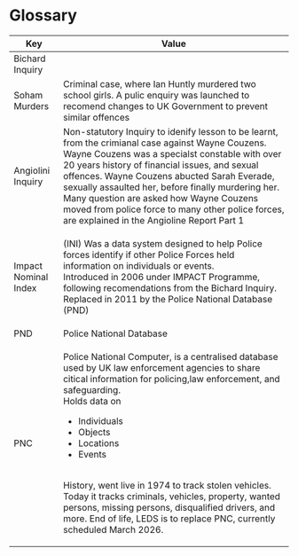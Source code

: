 <h1>Glossary</h1>

| Key | Value |
|--- |--- |
| Bichard Inquiry | |
| Soham Murders | Criminal case, where Ian Huntly murdered two school girls. A pulic enquiry was launched to recomend changes to UK Government to prevent similar offences |
| Angiolini Inquiry | Non-statutory Inquiry to idenify lesson to be learnt, from the crimianal case against Wayne Couzens. Wayne Couzens was a specialst constable with over 20 years history of financial issues, and sexual offences. Wayne Couzens abucted Sarah Everade, sexually assaulted her, before finally murdering her. Many question are asked how Wayne Couzens moved from police force to many other police forces, are  explained in the Angioline Report Part 1 |
| Impact Nominal Index | <p> (INI) Was a data system designed to help Police forces identify if other Police Forces held information on individuals or events. <br/> Introduced in 2006 under IMPACT Programme, following recomendations from the Bichard Inquiry. Replaced in 2011 by the Police National Database (PND) </p> |
| PND | Police National Database |
| PNC | <p> Police National Computer, is a centralised database used by UK law enforcement agencies to share citical information for policing,law enforcement, and safeguarding. <br/> Holds data on <ul><li> Individuals</li><li>Objects</li><li>Locations</li><li>Events</li></ul> <br/> History, went live in 1974 to track stolen vehicles. Today it tracks criminals, vehicles, property, wanted persons, missing persons, disqualified drivers, and more. End of life, LEDS is to replace PNC, currently scheduled March 2026. </p> |

